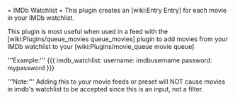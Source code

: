 = IMDb Watchlist =
This plugin creates an [wiki:Entry Entry] for each movie in your IMDb watchlist.

This plugin is most useful when used in a feed with the [wiki:Plugins/queue_movies queue_movies] plugin to add movies from your IMDb watchlist to your [wiki:Plugins/movie_queue movie queue]

'''Example:'''
{{{
  imdb_watchlist:
    username: imdbusername
    password: mypassword
}}}

'''Note:''' Adding this to your movie feeds or preset will NOT cause movies in imdb's watchlist to be accepted since this is an input, not a filter.